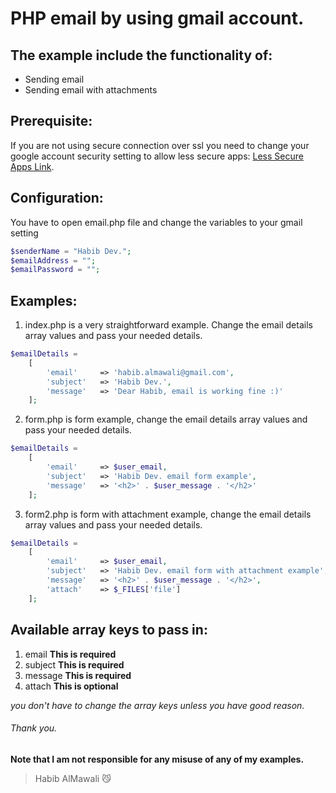 # PHP email by using gmail account.

## The example include the functionality of:
- Sending email
- Sending email with attachments

## Prerequisite:
If you are not using secure connection over ssl you need to change your google account security setting to allow less secure apps: [Less Secure Apps Link](https://myaccount.google.com/lesssecureapps).

## Configuration:
You have to open email.php file and change the variables to your gmail setting

```php
$senderName = "Habib Dev.";
$emailAddress = "";
$emailPassword = "";
```

## Examples:

1. index.php is a very straightforward example. Change the email details array values and pass your needed details.

```php
$emailDetails = 
	[
		'email'		=> 'habib.almawali@gmail.com',
		'subject'	=> 'Habib Dev.',
		'message'	=> 'Dear Habib, email is working fine :)'
	];
```

2. form.php is form example, change the email details array values and pass your needed details.

```php
$emailDetails = 
	[
	    'email'     => $user_email,
	    'subject'   => 'Habib Dev. email form example',
	    'message'   => '<h2>' . $user_message . '</h2>'
	];
```

3. form2.php is form with attachment example, change the email details array values and pass your needed details.

```php
$emailDetails = 
    [
        'email'     => $user_email,
        'subject'   => 'Habib Dev. email form with attachment example',
        'message'   => '<h2>' . $user_message . '</h2>',
        'attach'    => $_FILES['file']
    ];
```

## Available array keys to pass in:
1. email		**This is required**
2. subject		**This is required**
3. message		**This is required**
4. attach		**This is optional**

*you don't have to change the array keys unless you have good reason.*


###### Thank you.

**Note that I am not responsible for any misuse of any of my examples.**

> Habib AlMawali :smirk_cat: